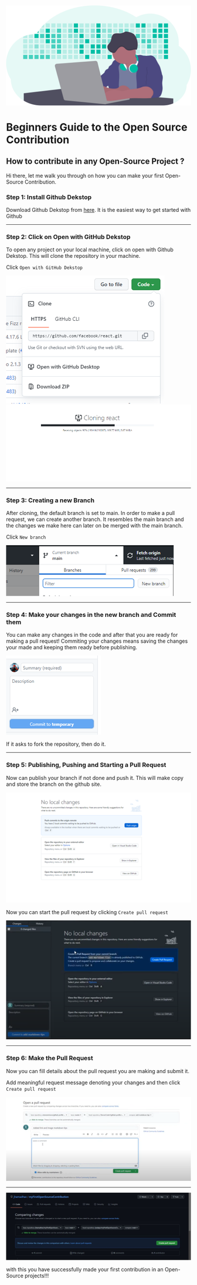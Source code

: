 <img src="./images/devImage.svg">

# Beginners Guide to the Open Source Contribution



## How to contribute in any Open-Source Project ?

Hi there, let me walk you through on how you can make your first Open-Source Contribution.

### Step 1: Install Github Dekstop

Download Github Dekstop from <a href="https://desktop.github.com/">here</a>. It is the easiest way to get started with Github<br>

---

### Step 2: Click on Open with GitHub Dekstop

To open any project on your local machine, click on open with Github Dekstop. This will clone the repository in your machine.

Click `Open with GitHub Dekstop`

<img src="./images/contributionSteps/step2.png"> <br>
<img src="./images/contributionSteps/step3.png">

---

### Step 3: Creating a new Branch

After cloning, the default branch is set to main. In order to make a pull request, we can create another branch. It resembles the main branch and the changes we make here can later on be merged with the main branch.

Click `New branch`

<img src="./images/contributionSteps/step4.png">

---

### Step 4: Make your changes in the new branch and Commit them

You can make any changes in the code and after that you are ready for making a pull request!
Commiting your changes means saving the changes your made and keeping them ready before publishing.

<img src="./images/contributionSteps/step5.png">

If it asks to fork the repository, then do it.

---

### Step 5: Publishing, Pushing and Starting a Pull Request

Now can publish your branch if not done and push it. This will make copy and store the branch on the github site.

<img src="./images/contributionSteps/step8.png">

Now you can start the pull request by clicking `Create pull request`

<img src="./images/contributionSteps/step6.png">

---

### Step 6: Make the Pull Request

Now you can fill details about the pull request you are making and submit it.

Add meaningful request message denoting your changes and then click `Create pull request`

<img src="./images/contributionSteps/step7.png">

---

<img title="" src="./images/contributionSteps/createPull.jpeg" alt="">

with this you have successfully made your first contribution in an Open-Source projects!!!
